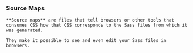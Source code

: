 ### Source Maps

    **Source maps** are files that tell browsers or other tools that consumes CSS how that CSS corresponds to the Sass files from which it was generated.

    They make it possible to see and even edit your Sass files in browsers.
